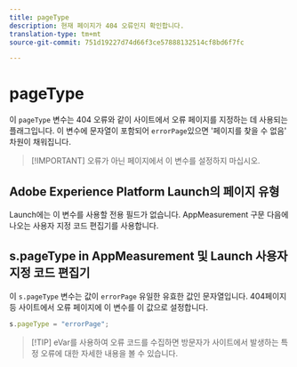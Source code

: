 ```yaml
---
title: pageType
description: 현재 페이지가 404 오류인지 확인합니다.
translation-type: tm+mt
source-git-commit: 751d19227d74d66f3ce57888132514cf8bd6f7fc

---
```



# pageType

이 `pageType` 변수는 404 오류와 같이 사이트에서 오류 페이지를 지정하는 데 사용되는 플래그입니다. 이 변수에 문자열이 포함되어 `errorPage`있으면 &#39;페이지를 찾을 수 없음&#39; 차원이 채워집니다.

> [!IMPORTANT] 오류가 아닌 페이지에서 이 변수를 설정하지 마십시오.

## Adobe Experience Platform Launch의 페이지 유형

Launch에는 이 변수를 사용할 전용 필드가 없습니다. AppMeasurement 구문 다음에 나오는 사용자 지정 코드 편집기를 사용합니다.

## s.pageType in AppMeasurement 및 Launch 사용자 지정 코드 편집기

이 `s.pageType` 변수는 값이 `errorPage` 유일한 유효한 값인 문자열입니다. 404페이지 등 사이트에서 오류 페이지에 이 변수를 이 값으로 설정합니다.

```js
s.pageType = "errorPage";
```

> [!TIP] eVar를 사용하여 오류 코드를 수집하면 방문자가 사이트에서 발생하는 특정 오류에 대한 자세한 내용을 볼 수 있습니다.
